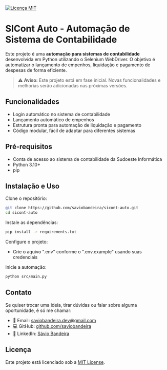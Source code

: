 [![Licença MIT](https://img.shields.io/badge/Licença-MIT-green.svg)](LICENSE)

# SICont Auto - Automação de Sistema de Contabilidade

Este projeto é uma **automação para sistemas de contabilidade** desenvolvida em Python utilizando o Selenium WebDriver. O objetivo é automatizar o lançamento de empenhos, liquidação e pagamento de despesas de forma eficiente.

> ⚠️ **Aviso:** Este projeto está em fase inicial. Novas funcionalidades e melhorias serão adicionadas nas próximas versões.

## Funcionalidades

- Login automático no sistema de contabilidade
- Lançamento automático de empenhos
- Estrutura pronta para automação de liquidação e pagamento
- Código modular, fácil de adaptar para diferentes sistemas

## Pré-requisitos

- Conta de acesso ao sistema de contabilidade da Sudoeste Informática
- Python 3.10+
- pip

## Instalação e Uso

Clone o repositório:

```bash
git clone https://github.com/saviobandeira/sicont-auto.git
cd sicont-auto
```

Instale as dependências:

```bash
pip install -r requirements.txt
```

Configure o projeto:

- Crie o aquivo ".env" conforme o ".env.example" usando suas credenciais

Inicie a automação:

```bash
python src/main.py
```

## Contato

Se quiser trocar uma ideia, tirar dúvidas ou falar sobre alguma oportunidade, é só me chamar:

- 📧 Email: saviobandeira.dev@gmail.com
- 💻 GitHub: [github.com/saviobandeira](https://github.com/saviobandeira/)  
- 🔗 LinkedIn: [Sávio Bandeira](https://www.linkedin.com/in/savio-bandeira-79760620b/)

## Licença

Este projeto está licenciado sob a [MIT License](LICENSE).